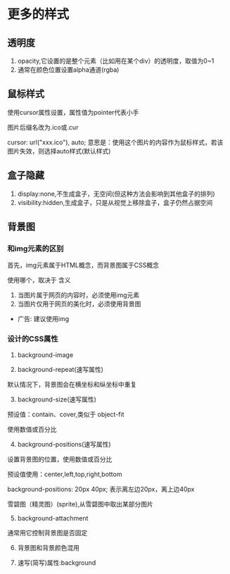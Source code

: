 # 更多的样式

## 透明度

1. opacity,它设置的是整个元素（比如用在某个div）的透明度，取值为0~1
2. 通常在颜色位置设置alpha通道(rgba)

## 鼠标样式

使用cursor属性设置，属性值为pointer代表小手

图片后缀名改为.ico或.cur

cursor: url("xxx.ico"), auto;
意思是：使用这个图片的内容作为鼠标样式，若该图片失效，则选择auto样式(默认样式)

## 盒子隐藏

1. display:none,不生成盒子，无空间(但这种方法会影响到其他盒子的排列)
2. visibility:hidden,生成盒子，只是从视觉上移除盒子，盒子仍然占据空间

## 背景图

### 和img元素的区别

首先，img元素属于HTML概念，而背景图属于CSS概念

使用哪个，取决于 含义

1. 当图片属于网页的内容时，必须使用img元素
2. 当图片仅用于网页的美化时，必须使用背景图

- 广告: 建议使用img
 

### 设计的CSS属性

1. background-image

2. background-repeat(速写属性)

默认情况下，背景图会在横坐标和纵坐标中重复

3. background-size(速写属性)

预设值：contain、cover,类似于 object-fit

使用数值或百分比

4. background-positions(速写属性)

设置背景图的位置，使用数值或百分比

预设值使用：center,left,top,right,bottom

background-positions: 20px 40px;  表示离左边20px，离上边40px

雪碧图（精灵图）(sprite),从雪碧图中取出某部分图片

5. background-attachment

通常用它控制背景图是否固定

6. 背景图和背景颜色混用

7. 速写(简写)属性:background




